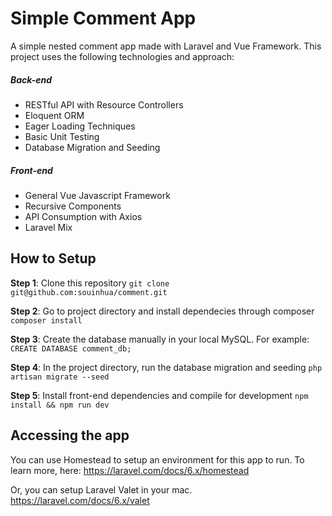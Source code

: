 # Simple Comment App
A simple nested comment app made with Laravel and Vue Framework. This project uses the following technologies and approach:

##### Back-end
- RESTful API with Resource Controllers
- Eloquent ORM
- Eager Loading Techniques
- Basic Unit Testing
- Database Migration and Seeding

##### Front-end
- General Vue Javascript Framework
- Recursive Components
- API Consumption with Axios
- Laravel Mix

## How to Setup

**Step 1**: Clone this repository
`git clone git@github.com:souinhua/comment.git`

**Step 2**: Go to project directory and install dependecies through composer
`composer install`

**Step 3**: Create the database manually in your local MySQL. For example:
`CREATE DATABASE comment_db;`

**Step 4**: In the project directory, run the database migration and seeding
`php artisan migrate --seed`

**Step 5**: Install front-end dependencies and compile for development
`npm install && npm run dev`

## Accessing the app
You can use Homestead to setup an environment for this app to run. To learn more, here: https://laravel.com/docs/6.x/homestead

Or, you can setup Laravel Valet in your mac. https://laravel.com/docs/6.x/valet
